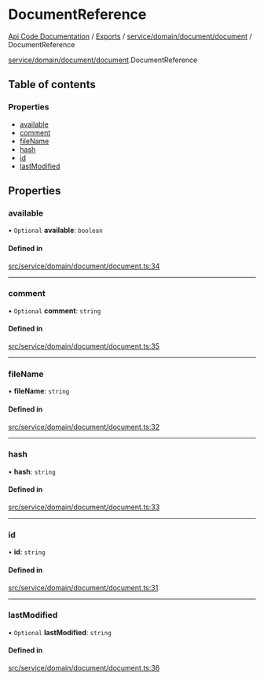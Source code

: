 # DocumentReference
 
[Api Code Documentation](../README.md) / [Exports](../modules.md) / [service/domain/document/document](../modules/service_domain_document_document.md) / DocumentReference

[service/domain/document/document](../modules/service_domain_document_document.md).DocumentReference

## Table of contents

### Properties

- [available](service_domain_document_document.DocumentReference.md#available)
- [comment](service_domain_document_document.DocumentReference.md#comment)
- [fileName](service_domain_document_document.DocumentReference.md#filename)
- [hash](service_domain_document_document.DocumentReference.md#hash)
- [id](service_domain_document_document.DocumentReference.md#id)
- [lastModified](service_domain_document_document.DocumentReference.md#lastmodified)

## Properties

### available

• `Optional` **available**: `boolean`

#### Defined in

[src/service/domain/document/document.ts:34](https://github.com/openkfw/TruBudget/blob/e3c318d/api/src/service/domain/document/document.ts#L34)

___

### comment

• `Optional` **comment**: `string`

#### Defined in

[src/service/domain/document/document.ts:35](https://github.com/openkfw/TruBudget/blob/e3c318d/api/src/service/domain/document/document.ts#L35)

___

### fileName

• **fileName**: `string`

#### Defined in

[src/service/domain/document/document.ts:32](https://github.com/openkfw/TruBudget/blob/e3c318d/api/src/service/domain/document/document.ts#L32)

___

### hash

• **hash**: `string`

#### Defined in

[src/service/domain/document/document.ts:33](https://github.com/openkfw/TruBudget/blob/e3c318d/api/src/service/domain/document/document.ts#L33)

___

### id

• **id**: `string`

#### Defined in

[src/service/domain/document/document.ts:31](https://github.com/openkfw/TruBudget/blob/e3c318d/api/src/service/domain/document/document.ts#L31)

___

### lastModified

• `Optional` **lastModified**: `string`

#### Defined in

[src/service/domain/document/document.ts:36](https://github.com/openkfw/TruBudget/blob/e3c318d/api/src/service/domain/document/document.ts#L36)

